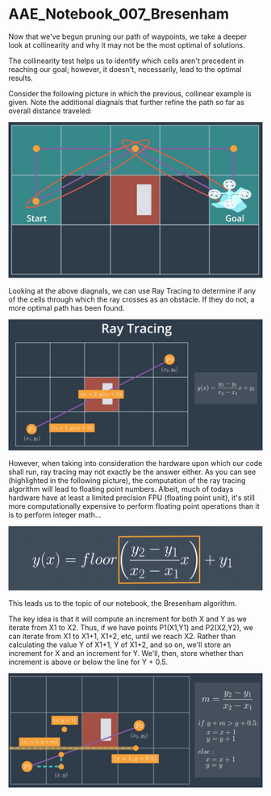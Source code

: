 # AAE_Notebook_007_Bresenham
Now that we've begun pruning our path of waypoints, we take a deeper look at collinearity and why it may not be the most optimal of solutions.

The collinearity test helps us to identify which cells aren't precedent in reaching our goal; however, it doesn't, necessarily, lead to the optimal results.

Consider the following picture in which the previous, collinear example is given. Note the additional diagnals that further refine the path so far as overall distance traveled:

![collinearshortcoming](images/collinearshortcoming.png)

Looking at the above diagnals, we can use Ray Tracing to determine if any of the cells through which the ray crosses as an obstacle. If they do not, a more optimal path has been found.

![raytracing](images/raytracing.png)

However, when taking into consideration the hardware upon which our code shall run, ray tracing may not exactly be the answer either. As you can see (highlighted in the following picture), the computation of the ray tracing algorithm will lead to floating point numbers. Albeit, much of todays hardware have at least a limited precision FPU (floating point unit), it's still more computationally expensive to perform floating point operations than it is to perform integer math...

![floatingpoint](images/floatingpoint.png)

This leads us to the topic of our notebook, the Bresenham algorithm.

The key idea is that it will compute an increment for both X and Y as we iterate from X1 to X2. Thus, if we have points P1(X1,Y1) and P2(X2,Y2), we can iterate from X1 to X1+1, X1+2, etc, until we reach X2. Rather than calculating the value Y of X1+1, Y of X1+2, and so on, we'll store an increment for X and an increment for Y. We'll, then, store whether than increment is above or below the line for Y + 0.5.

![bresenham](images/bresenham.png)
